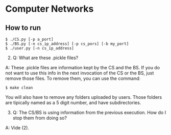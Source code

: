 # Computer Networks

## How to run

~~~~
$ ./CS.py [-p a_port]
$ ./BS.py [-n cs_ip_address] [-p cs_pors] [-b my_port]
$ ./user.py [-n cs_ip_address]
~~~~


2. Q: What are these .pickle files?

A: These .pickle files are information kept by the CS and the BS. If you do not
want to use this info in the next invocation of the CS or the BS, just remove
those files. To remove them, you can use the command:

~~~~
$ make clean
~~~~

You will also have to remove any folders uploaded by users. Those folders are
tipically named as a 5 digit number, and have subdirectories.


3. Q: The CS/BS is using information from the previous execution. How do I stop
them from doing so?

A: Vide (2).




